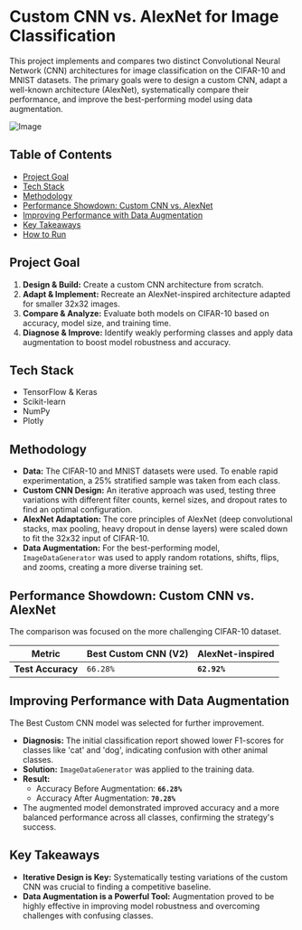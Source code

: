 # Custom CNN vs. AlexNet for Image Classification

This project implements and compares two distinct Convolutional Neural Network (CNN) architectures for image classification on the CIFAR-10 and MNIST datasets. The primary goals were to design a custom CNN, adapt a well-known architecture (AlexNet), systematically compare their performance, and improve the best-performing model using data augmentation.

![Image](https://github.com/user-attachments/assets/02d25bf5-d315-4cc2-9bcf-3d27d17a9fd9)

## Table of Contents
* [Project Goal](#project-goal)
* [Tech Stack](#tech-stack)
* [Methodology](#methodology)
* [Performance Showdown: Custom CNN vs. AlexNet](#performance-showdown-custom-cnn-vs-alexnet)
* [Improving Performance with Data Augmentation](#improving-performance-with-data-augmentation)
* [Key Takeaways](#key-takeaways)
* [How to Run](#how-to-run)

## Project Goal
1.  **Design & Build:** Create a custom CNN architecture from scratch.
2.  **Adapt & Implement:** Recreate an AlexNet-inspired architecture adapted for smaller 32x32 images.
3.  **Compare & Analyze:** Evaluate both models on CIFAR-10 based on accuracy, model size, and training time.
4.  **Diagnose & Improve:** Identify weakly performing classes and apply data augmentation to boost model robustness and accuracy.

## Tech Stack
- TensorFlow & Keras
- Scikit-learn
- NumPy
- Plotly

## Methodology
- **Data:** The CIFAR-10 and MNIST datasets were used. To enable rapid experimentation, a 25% stratified sample was taken from each class.
- **Custom CNN Design:** An iterative approach was used, testing three variations with different filter counts, kernel sizes, and dropout rates to find an optimal configuration.
- **AlexNet Adaptation:** The core principles of AlexNet (deep convolutional stacks, max pooling, heavy dropout in dense layers) were scaled down to fit the 32x32 input of CIFAR-10.
- **Data Augmentation:** For the best-performing model, `ImageDataGenerator` was used to apply random rotations, shifts, flips, and zooms, creating a more diverse training set.

## Performance Showdown: Custom CNN vs. AlexNet
The comparison was focused on the more challenging CIFAR-10 dataset.

| Metric                | Best Custom CNN (V2)  | AlexNet-inspired      |
| --------------------- | --------------------- | --------------------- |
| **Test Accuracy**     | `66.28%`              | **`62.92%`**          |

## Improving Performance with Data Augmentation
The Best Custom CNN model was selected for further improvement.
- **Diagnosis:** The initial classification report showed lower F1-scores for classes like 'cat' and 'dog', indicating confusion with other animal classes.
- **Solution:** `ImageDataGenerator` was applied to the training data.
- **Result:**
  - Accuracy Before Augmentation: **`66.28%`**
  - Accuracy After Augmentation: **`70.28%`**
- The augmented model demonstrated improved accuracy and a more balanced performance across all classes, confirming the strategy's success.

## Key Takeaways
- **Iterative Design is Key:** Systematically testing variations of the custom CNN was crucial to finding a competitive baseline.
- **Data Augmentation is a Powerful Tool:** Augmentation proved to be highly effective in improving model robustness and overcoming challenges with confusing classes.
